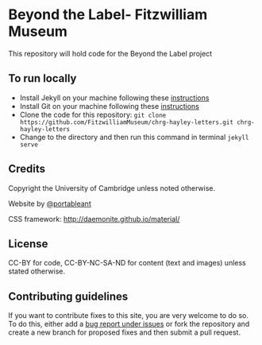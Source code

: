 # Beyond the Label- Fitzwilliam Museum

This repository will hold code for the Beyond the Label project

## To run locally

* Install Jekyll on your machine following these [instructions](https://jekyllrb.com/docs/installation/)
* Install Git on your machine following these [instructions](https://git-scm.com/book/en/v2/Getting-Started-Installing-Git)
* Clone the code for this repository:
   `git clone https://github.com/FitzwilliamMuseum/chrg-hayley-letters.git chrg-hayley-letters`
* Change to the directory and then run this command in terminal `jekyll serve`

## Credits

Copyright the University of Cambridge unless noted otherwise.

Website by [@portableant](https://github.com/portableant)

CSS framework: http://daemonite.github.io/material/

## License

CC-BY for code, CC-BY-NC-SA-ND for content (text and images) unless stated
otherwise.

## Contributing guidelines

If you want to contribute fixes to this site, you are very welcome to do so. To
do this, either add a [bug report under issues](https://github.com/FitzwilliamMuseum/beyond-the-label/issues)
or fork the repository and create a new branch for proposed fixes and then submit
a pull request.
